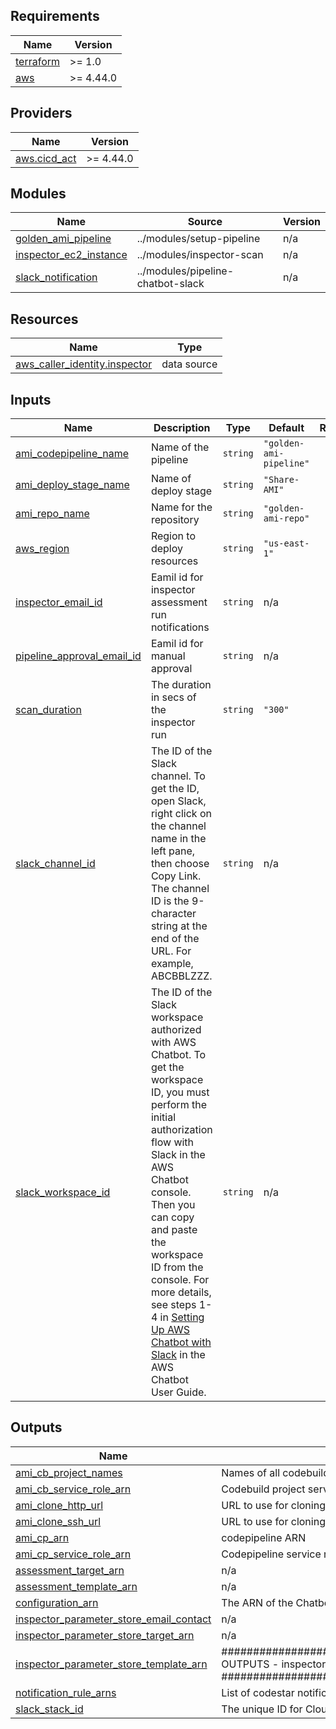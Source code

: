 <!-- BEGIN_TF_DOCS -->
## Requirements

| Name | Version |
|------|---------|
| <a name="requirement_terraform"></a> [terraform](#requirement\_terraform) | >= 1.0 |
| <a name="requirement_aws"></a> [aws](#requirement\_aws) | >= 4.44.0 |

## Providers

| Name | Version |
|------|---------|
| <a name="provider_aws.cicd_act"></a> [aws.cicd\_act](#provider\_aws.cicd\_act) | >= 4.44.0 |

## Modules

| Name | Source | Version |
|------|--------|---------|
| <a name="module_golden_ami_pipeline"></a> [golden\_ami\_pipeline](#module\_golden\_ami\_pipeline) | ../modules/setup-pipeline | n/a |
| <a name="module_inspector_ec2_instance"></a> [inspector\_ec2\_instance](#module\_inspector\_ec2\_instance) | ../modules/inspector-scan | n/a |
| <a name="module_slack_notification"></a> [slack\_notification](#module\_slack\_notification) | ../modules/pipeline-chatbot-slack | n/a |

## Resources

| Name | Type |
|------|------|
| [aws_caller_identity.inspector](https://registry.terraform.io/providers/hashicorp/aws/latest/docs/data-sources/caller_identity) | data source |

## Inputs

| Name | Description | Type | Default | Required |
|------|-------------|------|---------|:--------:|
| <a name="input_ami_codepipeline_name"></a> [ami\_codepipeline\_name](#input\_ami\_codepipeline\_name) | Name of the pipeline | `string` | `"golden-ami-pipeline"` | no |
| <a name="input_ami_deploy_stage_name"></a> [ami\_deploy\_stage\_name](#input\_ami\_deploy\_stage\_name) | Name of deploy stage | `string` | `"Share-AMI"` | no |
| <a name="input_ami_repo_name"></a> [ami\_repo\_name](#input\_ami\_repo\_name) | Name for the repository | `string` | `"golden-ami-repo"` | no |
| <a name="input_aws_region"></a> [aws\_region](#input\_aws\_region) | Region to deploy resources | `string` | `"us-east-1"` | no |
| <a name="input_inspector_email_id"></a> [inspector\_email\_id](#input\_inspector\_email\_id) | Eamil id for inspector assessment run notifications | `string` | n/a | yes |
| <a name="input_pipeline_approval_email_id"></a> [pipeline\_approval\_email\_id](#input\_pipeline\_approval\_email\_id) | Eamil id for manual approval | `string` | n/a | yes |
| <a name="input_scan_duration"></a> [scan\_duration](#input\_scan\_duration) | The duration in secs of the inspector run | `string` | `"300"` | no |
| <a name="input_slack_channel_id"></a> [slack\_channel\_id](#input\_slack\_channel\_id) | The ID of the Slack channel. To get the ID, open Slack, right click on the channel name in the left pane, then choose Copy Link. The channel ID is the 9-character string at the end of the URL. For example, ABCBBLZZZ. | `string` | n/a | yes |
| <a name="input_slack_workspace_id"></a> [slack\_workspace\_id](#input\_slack\_workspace\_id) | The ID of the Slack workspace authorized with AWS Chatbot. To get the workspace ID, you must perform the initial authorization flow with Slack in the AWS Chatbot console. Then you can copy and paste the workspace ID from the console. For more details, see steps 1-4 in [Setting Up AWS Chatbot with Slack](https://docs.aws.amazon.com/chatbot/latest/adminguide/setting-up.html#Setup_intro) in the AWS Chatbot User Guide. | `string` | n/a | yes |

## Outputs

| Name | Description |
|------|-------------|
| <a name="output_ami_cb_project_names"></a> [ami\_cb\_project\_names](#output\_ami\_cb\_project\_names) | Names of all codebuild projects |
| <a name="output_ami_cb_service_role_arn"></a> [ami\_cb\_service\_role\_arn](#output\_ami\_cb\_service\_role\_arn) | Codebuild project service role arn |
| <a name="output_ami_clone_http_url"></a> [ami\_clone\_http\_url](#output\_ami\_clone\_http\_url) | URL to use for cloning the repository over HTTPS |
| <a name="output_ami_clone_ssh_url"></a> [ami\_clone\_ssh\_url](#output\_ami\_clone\_ssh\_url) | URL to use for cloning the repository over SSH. |
| <a name="output_ami_cp_arn"></a> [ami\_cp\_arn](#output\_ami\_cp\_arn) | codepipeline ARN |
| <a name="output_ami_cp_service_role_arn"></a> [ami\_cp\_service\_role\_arn](#output\_ami\_cp\_service\_role\_arn) | Codepipeline service role arn |
| <a name="output_assessment_target_arn"></a> [assessment\_target\_arn](#output\_assessment\_target\_arn) | n/a |
| <a name="output_assessment_template_arn"></a> [assessment\_template\_arn](#output\_assessment\_template\_arn) | n/a |
| <a name="output_configuration_arn"></a> [configuration\_arn](#output\_configuration\_arn) | The ARN of the Chatbot Slack configuration |
| <a name="output_inspector_parameter_store_email_contact"></a> [inspector\_parameter\_store\_email\_contact](#output\_inspector\_parameter\_store\_email\_contact) | n/a |
| <a name="output_inspector_parameter_store_target_arn"></a> [inspector\_parameter\_store\_target\_arn](#output\_inspector\_parameter\_store\_target\_arn) | n/a |
| <a name="output_inspector_parameter_store_template_arn"></a> [inspector\_parameter\_store\_template\_arn](#output\_inspector\_parameter\_store\_template\_arn) | ############################################################################### OUTPUTS - inspector ############################################################################### |
| <a name="output_notification_rule_arns"></a> [notification\_rule\_arns](#output\_notification\_rule\_arns) | List of codestar notification rule ARNs for pipeline status |
| <a name="output_slack_stack_id"></a> [slack\_stack\_id](#output\_slack\_stack\_id) | The unique ID for Cloudformation stack used to setup slack integration |
<!-- END_TF_DOCS -->